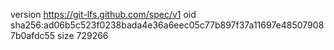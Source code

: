 version https://git-lfs.github.com/spec/v1
oid sha256:ad06b5c523f0238bada4e36a6eec05c77b897f37a11697e485079087b0afdc55
size 729266
